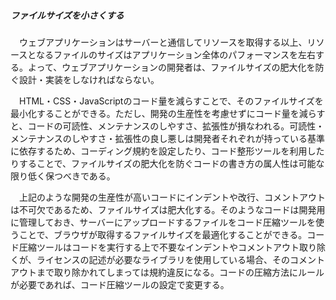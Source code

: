 ##### ファイルサイズを小さくする

　ウェブアプリケーションはサーバーと通信してリソースを取得する以上、リソースとなるファイルのサイズはアプリケーション全体のパフォーマンスを左右する。よって、ウェブアプリケーションの開発者は、ファイルサイズの肥大化を防ぐ設計・実装をしなければならない。

　HTML・CSS・JavaScriptのコード量を減らすことで、そのファイルサイズを最小化することができる。ただし、開発の生産性を考慮せずにコード量を減らすと、コードの可読性、メンテナンスのしやすさ、拡張性が損なわれる。可読性・メンテナンスのしやすさ・拡張性の良し悪しは開発者それぞれが持っている基準に依存するため、コーディング規約を設定したり、コード整形ツールを利用したりすることで、ファイルサイズの肥大化を防ぐコードの書き方の属人性は可能な限り低く保つべきである。

　上記のような開発の生産性が高いコードにインデントや改行、コメントアウトは不可欠であるため、ファイルサイズは肥大化する。そのようなコードは開発用に管理しておき、サーバーにアップロードするファイルをコード圧縮ツールを使うことで、ブラウザが取得するファイルサイズを最適化することができる。コード圧縮ツールはコードを実行する上で不要なインデントやコメントアウト取り除くが、ライセンスの記述が必要なライブラリを使用している場合、そのコメントアウトまで取り除かれてしまっては規約違反になる。コードの圧縮方法にルールが必要であれば、コード圧縮ツールの設定で変更する。
